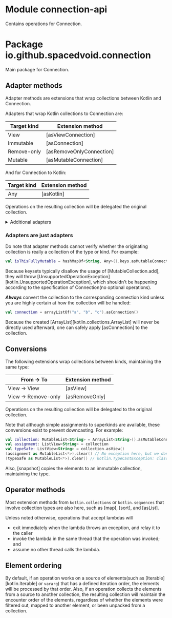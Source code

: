 # Module connection-api

Contains operations for Connection.

# Package io.github.spacedvoid.connection

Main package for Connection.

## Adapter methods

Adapter methods are extensions that wrap collections between Kotlin and Connection.

Adapters that wrap Kotlin collections to Connection are:

| Target kind | Extension method         |
|-------------|--------------------------|
| View        | [asViewConnection]       |
| Immutable   | [asConnection]           |
| Remove-only | [asRemoveOnlyConnection] |
| Mutable     | [asMutableConnection]    |

And for Connection to Kotlin:

| Target kind | Extension method |
|-------------|------------------|
| Any         | [asKotlin]       |

Operations on the resulting collection will be delegated the original collection.

<details>
<summary>Additional adapters</summary>

| From → To                                    | Extension method    |
|----------------------------------------------|---------------------|
| [ListView] → [java.util.SequencedCollection] | [asSequencedKotlin] |

</details>

### Adapters are just adapters

Do note that adapter methods cannot verify whether the originating collection is really a collection of the type or kind.
For example:

```kotlin
val isThisFullyMutable = hashMapOf<String, Any>().keys.asMutableConnection()
```

Because keysets typically disallow the usage of [MutableCollection.add],
they will throw [UnsupportedOperationException][kotlin.UnsupportedOperationException],
which shouldn't be happening according to the specification of Connection(no optional operations).

***Always*** convert the collection to the corresponding connection kind
unless you are highly certain at how the collection will be handled:

```kotlin
val connection = arrayListOf("a", "b", "c").asConnection()
```

Because the created [ArrayList][kotlin.collections.ArrayList] will never be directly used afterward,
one can safely apply [asConnection] to the collection.

## Conversions

The following extensions wrap collections between kinds, maintaining the same type:

| From → To          | Extension method |
|--------------------|------------------|
| View → View        | [asView]         |
| View → Remove-only | [asRemoveOnly]   |

Operations on the resulting collection will be delegated to the original collection.

Note that although simple assignments to superkinds are available, these conversions exist to prevent downcasting.
For example:

```kotlin
val collection: MutableList<String> = ArrayList<String>().asMutableConnection()
val assignment: ListView<String> = collection
val typeSafe: ListView<String> = collection.asView()
(assignment as MutableList<*>).clear() // No exception here, but we don't want this to be allowed.
(typeSafe as MutableList<*>).clear() // kotlin.TypeCastException: class ListView cannot be cast to class MutableList
```

Also, [snapshot] copies the elements to an immutable collection, maintaining the type.

## Operator methods

Most extension methods from `kotlin.collections` or `kotlin.sequences` that involve collection types are also here,
such as [map], [sort], and [asList].

Unless noted otherwise, operations that accept lambdas will
- exit immediately when the lambda throws an exception, and relay it to the caller
- invoke the lambda in the same thread that the operation was invoked; and
- assume no other thread calls the lambda.

## Element ordering

By default, if an operation works on a source of elements(such as [Iterable][kotlin.Iterable] or `vararg`)
that has a defined iteration order, the elements will be processed by that order.
Also, if an operation collects the elements from a source to another collection,
the resulting collection will maintain the encounter order of the elements,
regardless of whether the elements were filtered out, mapped to another element, or been unpacked from a collection.
